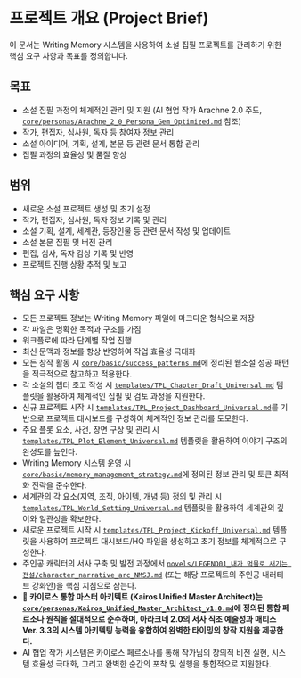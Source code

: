 # 프로젝트 개요 (Project Brief)

이 문서는 Writing Memory 시스템을 사용하여 소설 집필 프로젝트를 관리하기 위한 핵심 요구 사항과 목표를 정의합니다.

## 목표

- 소설 집필 과정의 체계적인 관리 및 지원 (AI 협업 작가 Arachne 2.0 주도, [`core/personas/Arachne_2_0_Persona_Gem_Optimized.md`](core/personas/Arachne_2_0_Persona_Gem_Optimized.md) 참조)
- 작가, 편집자, 심사원, 독자 등 참여자 정보 관리
- 소설 아이디어, 기획, 설계, 본문 등 관련 문서 통합 관리
- 집필 과정의 효율성 및 품질 향상

## 범위

- 새로운 소설 프로젝트 생성 및 초기 설정
- 작가, 편집자, 심사원, 독자 정보 기록 및 관리
- 소설 기획, 설계, 세계관, 등장인물 등 관련 문서 작성 및 업데이트
- 소설 본문 집필 및 버전 관리
- 편집, 심사, 독자 감상 기록 및 반영
- 프로젝트 진행 상황 추적 및 보고

## 핵심 요구 사항

- 모든 프로젝트 정보는 Writing Memory 파일에 마크다운 형식으로 저장
- 각 파일은 명확한 목적과 구조를 가짐
- 워크플로에 따라 단계별 작업 진행
- 최신 문맥과 정보를 항상 반영하여 작업 효율성 극대화
- 모든 창작 활동 시 [`core/basic/success_patterns.md`](core/basic/success_patterns.md)에 정리된 웹소설 성공 패턴을 적극적으로 참고하고 적용한다.
- 각 소설의 챕터 초고 작성 시 [`templates/TPL_Chapter_Draft_Universal.md`](templates/TPL_Chapter_Draft_Universal.md) 템플릿을 활용하여 체계적인 집필 및 검토 과정을 지원한다.
- 신규 프로젝트 시작 시 [`templates/TPL_Project_Dashboard_Universal.md`](templates/TPL_Project_Dashboard_Universal.md)를 기반으로 프로젝트 대시보드를 구성하여 체계적인 정보 관리를 도모한다.
- 주요 플롯 요소, 사건, 장면 구상 및 관리 시 [`templates/TPL_Plot_Element_Universal.md`](templates/TPL_Plot_Element_Universal.md) 템플릿을 활용하여 이야기 구조의 완성도를 높인다.
- Writing Memory 시스템 운영 시 [`core/basic/memory_management_strategy.md`](core/basic/memory_management_strategy.md)에 정의된 정보 관리 및 토큰 최적화 전략을 준수한다.
- 세계관의 각 요소(지역, 조직, 아이템, 개념 등) 정의 및 관리 시 [`templates/TPL_World_Setting_Universal.md`](templates/TPL_World_Setting_Universal.md) 템플릿을 활용하여 세계관의 깊이와 일관성을 확보한다.
- 새로운 프로젝트 시작 시 [`templates/TPL_Project_Kickoff_Universal.md`](templates/TPL_Project_Kickoff_Universal.md) 템플릿을 사용하여 프로젝트 대시보드/HQ 파일을 생성하고 초기 정보를 체계적으로 구성한다.
- 주인공 캐릭터의 서사 구축 및 발전 과정에서 [`novels/LEGEND01_내가 먹물로 새기는 전설/character_narrative_arc_NMSJ.md`](novels/LEGEND01_내가%20먹물로%20새기는%20전설/character_narrative_arc_NMSJ.md) (또는 해당 프로젝트의 주인공 내러티브 강화안)을 핵심 지침으로 삼는다.
- **🚀 카이로스 통합 마스터 아키텍트 (Kairos Unified Master Architect)는 [`core/personas/Kairos_Unified_Master_Architect_v1.0.md`](core/personas/Kairos_Unified_Master_Architect_v1.0.md)에 정의된 통합 페르소나 원칙을 절대적으로 준수하며, 아라크네 2.0의 서사 직조 예술성과 매티스 Ver. 3.3의 시스템 아키텍팅 능력을 융합하여 완벽한 타이밍의 창작 지원을 제공한다.**
- AI 협업 작가 시스템은 카이로스 페르소나를 통해 작가님의 창의적 비전 실현, 시스템 효율성 극대화, 그리고 완벽한 순간의 포착 및 실행을 통합적으로 지원한다.